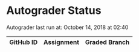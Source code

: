 # Autograder Status
Autograder last run at: October 14, 2018 at 02:40

| GitHub ID | Assignment | Graded Branch |
|-----------|------------|---------------|
